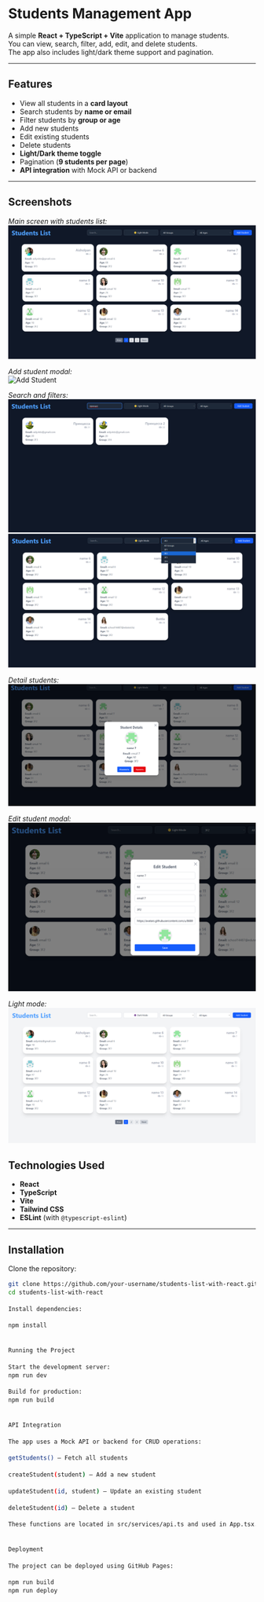 # Students Management App

A simple **React + TypeScript + Vite** application to manage students.  
You can view, search, filter, add, edit, and delete students.  
The app also includes light/dark theme support and pagination.

---

## Features

- View all students in a **card layout**
- Search students by **name or email**
- Filter students by **group or age**
- Add new students
- Edit existing students
- Delete students
- **Light/Dark theme toggle**
- Pagination (**9 students per page**)
- **API integration** with Mock API or backend

---

## Screenshots

_Main screen with students list:_  
![Students List](/public/screenshots/student-list.png)

_Add student modal:_  
![Add Student](students-list/public/screenshots/add-new-student.png)

_Search and filters:_  
![Search](/public/screenshots/search-student.png)
![Filter](/public/screenshots/filters-byGroup-Ages.png)

_Detail students:_  
![Students List](/public/screenshots/details-student-editAndDelete.png)

_Edit student modal:_  
![Edit Student](/public/screenshots/edit-student.png)

_Light mode:_  
![Light mode](/public/screenshots/light-mode.png)


## Technologies Used

- **React**  
- **TypeScript**  
- **Vite**  
- **Tailwind CSS**  
- **ESLint** (with `@typescript-eslint`)  

---

## Installation

Clone the repository:

```bash
git clone https://github.com/your-username/students-list-with-react.git
cd students-list-with-react

Install dependencies:

npm install


Running the Project

Start the development server:
npm run dev

Build for production:
npm run build


API Integration

The app uses a Mock API or backend for CRUD operations:

getStudents() – Fetch all students

createStudent(student) – Add a new student

updateStudent(id, student) – Update an existing student

deleteStudent(id) – Delete a student

These functions are located in src/services/api.ts and used in App.tsx.


Deployment

The project can be deployed using GitHub Pages:

npm run build
npm run deploy
